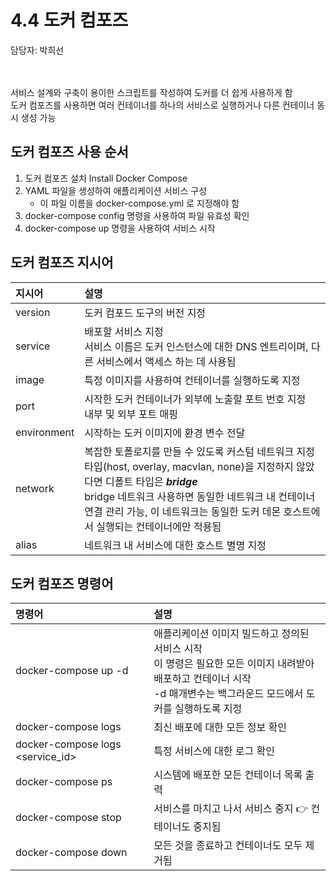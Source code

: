# 4.4 도커 컴포즈

담당자: 박희선
</br>
</br>
</br>

서비스 설계와 구축이 용이한 스크립트를 작성하여 도커를 더 쉽게 사용하게 함 </br>
도커 컴포즈를 사용하면 여러 컨테이너를 하나의 서비스로 실행하거나 다른 컨테이너 동시 생성 가능 </br>

## 도커 컴포즈 사용 순서

1. 도커 컴포즈 설치 Install Docker Compose
2. YAML 파일을 생성하여 애플리케이션 서비스 구성
   - 이 파일 이름을 docker-compose.yml 로 지정해야 함
3. docker-compose config 명령을 사용하여 파일 유효성 확인
4. docker-compose up 명령을 사용하여 서비스 시작

## 도커 컴포즈 지시어

| 지시어      | 설명                                                                                                                                                                                                                                                                                            |
| :---------- | :---------------------------------------------------------------------------------------------------------------------------------------------------------------------------------------------------------------------------------------------------------------------------------------------- |
| version     | 도커 컴포드 도구의 버전 지정                                                                                                                                                                                                                                                                    |
| service     | 배포할 서비스 지정 </br> 서비스 이름은 도커 인스턴스에 대한 DNS 엔트리이며, 다른 서비스에서 액세스 하는 데 사용됨                                                                                                                                                                               |
| image       | 특정 이미지를 사용하여 컨테이너를 실행하도록 지정                                                                                                                                                                                                                                               |
| port        | 시작한 도커 컨테이너가 외부에 노출할 포트 번호 지정 </br> 내부 및 외부 포트 매핑                                                                                                                                                                                                                |
| environment | 시작하는 도커 이미지에 환경 변수 전달                                                                                                                                                                                                                                                           |
| network     | 복잡한 토폴로지를 만들 수 있도록 커스텀 네트워크 지정 </br> 타입(host, overlay, macvlan, none)을 지정하지 않았다면 디폴트 타입은 **_bridge_** </br> bridge 네트워크 사용하면 동일한 네트워크 내 컨테이너 연결 관리 가능, 이 네트워크는 동일한 도커 데몬 호스트에서 실행되는 컨테이너에만 적용됨 |
| alias       | 네트워크 내 서비스에 대한 호스트 별명 지정                                                                                                                                                                                                                                                      |

## 도커 컴포즈 명령어

| 명령어                           | 설명                                                                                                                                                                              |
| :------------------------------- | :-------------------------------------------------------------------------------------------------------------------------------------------------------------------------------- |
| docker-compose up -d             | 애플리케이션 이미지 빌드하고 정의된 서비스 시작 </br> 이 명령은 필요한 모든 이미지 내려받아 배포하고 컨테이너 시작 </br> -d 매개변수는 백그라운드 모드에서 도커를 실행하도록 지정 |
| docker-compose logs              | 최신 배포에 대한 모든 정보 확인                                                                                                                                                   |
| docker-compose logs <service_id> | 특정 서비스에 대한 로그 확인                                                                                                                                                      |
| docker-compose ps                | 시스템에 배포한 모든 컨테이너 목록 출력                                                                                                                                           |
| docker-compose stop              | 서비스를 마치고 나서 서비스 중지 👉 컨테이너도 중지됨                                                                                                                             |
| docker-compose down              | 모든 것을 종료하고 컨테이너도 모두 제거됨                                                                                                                                         |
